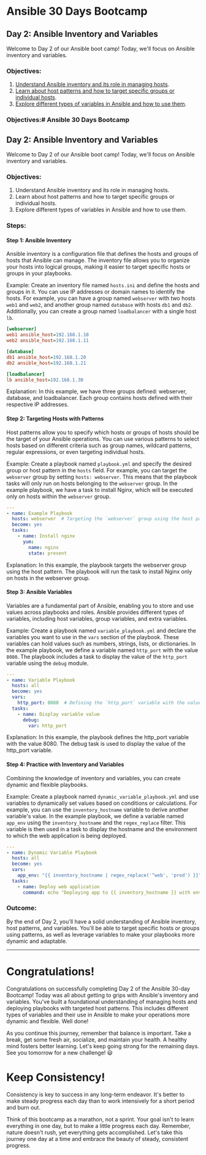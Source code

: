 
# Ansible 30 Days Bootcamp

## Day 2: Ansible Inventory and Variables

Welcome to Day 2 of our Ansible boot camp! Today, we'll focus on Ansible inventory and variables.

### Objectives:

1. [Understand Ansible inventory and its role in managing hosts](#step-1-ansible-inventory).
2. [Learn about host patterns and how to target specific groups or individual hosts](#step-2-targeting-hosts-with-patterns).
3. [Explore different types of variables in Ansible and how to use them](#step-3-ansible-variables).


### Objectives:# Ansible 30 Days Bootcamp

## Day 2: Ansible Inventory and Variables

Welcome to Day 2 of our Ansible boot camp! Today, we'll focus on Ansible inventory and variables.

### Objectives:

1. Understand Ansible inventory and its role in managing hosts.
2. Learn about host patterns and how to target specific groups or individual hosts.
3. Explore different types of variables in Ansible and how to use them.

### Steps:

#### Step 1: Ansible Inventory

Ansible inventory is a configuration file that defines the hosts and groups of hosts that Ansible can manage. The inventory file allows you to organize your hosts into logical groups, making it easier to target specific hosts or groups in your playbooks.

Example:
Create an inventory file named `hosts.ini` and define the hosts and groups in it. You can use IP addresses or domain names to identify the hosts. For example, you can have a group named `webserver` with two hosts `web1` and `web2`, and another group named `database` with hosts `db1` and `db2`. Additionally, you can create a group named `loadbalancer` with a single host `lb`.

```ini
[webserver]
web1 ansible_host=192.168.1.10
web2 ansible_host=192.168.1.11

[database]
db1 ansible_host=192.168.1.20
db2 ansible_host=192.168.1.21

[loadbalancer]
lb ansible_host=192.168.1.30
```

Explanation: In this example, we have three groups defined: webserver, database, and loadbalancer. Each group contains hosts defined with their respective IP addresses.



#### Step 2: Targeting Hosts with Patterns

Host patterns allow you to specify which hosts or groups of hosts should be the target of your Ansible operations. You can use various patterns to select hosts based on different criteria such as group names, wildcard patterns, regular expressions, or even targeting individual hosts.

Example:
Create a playbook named `playbook.yml` and specify the desired group or host pattern in the `hosts` field. For example, you can target the `webserver` group by setting `hosts: webserver`. This means that the playbook tasks will only run on hosts belonging to the `webserver` group. In the example playbook, we have a task to install Nginx, which will be executed only on hosts within the `webserver` group.

```yml
---
- name: Example Playbook
  hosts: webserver  # Targeting the `webserver` group using the host pattern
  become: yes
  tasks:
    - name: Install nginx
      yum:
        name: nginx
        state: present
```
Explanation: In this example, the playbook targets the webserver group using the host pattern. The playbook will run the task to install Nginx only on hosts in the webserver group.


#### Step 3: Ansible Variables

Variables are a fundamental part of Ansible, enabling you to store and use values across playbooks and roles. Ansible provides different types of variables, including host variables, group variables, and extra variables.

Example:
Create a playbook named `variable_playbook.yml` and declare the variables you want to use in the `vars` section of the playbook. These variables can hold values such as numbers, strings, lists, or dictionaries. In the example playbook, we define a variable named `http_port` with the value `8080`. The playbook includes a task to display the value of the `http_port` variable using the `debug` module.

```yaml
---
- name: Variable Playbook
  hosts: all
  become: yes
  vars:
    http_port: 8080  # Defining the `http_port` variable with the value `8080`
  tasks:
    - name: Display variable value
      debug:
        var: http_port

```
Explanation: In this example, the playbook defines the http_port variable with the value 8080. The debug task is used to display the value of the http_port variable.

#### Step 4: Practice with Inventory and Variables

Combining the knowledge of inventory and variables, you can create dynamic and flexible playbooks.

Example:
Create a playbook named `dynamic_variable_playbook.yml` and use variables to dynamically set values based on conditions or calculations. For example, you can use the `inventory_hostname` variable to derive another variable's value. In the example playbook, we define a variable named `app_env` using the `inventory_hostname` and the `regex_replace` filter. This variable is then used in a task to display the hostname and the environment to which the web application is being deployed.

```yaml
---
- name: Dynamic Variable Playbook
  hosts: all
  become: yes
  vars:
    app_env: "{{ inventory_hostname | regex_replace('^web', 'prod') }}"  # Dynamically setting the value of `app_env` variable based on `inventory_hostname`
  tasks:
    - name: Deploy web application
      command: echo "Deploying app to {{ inventory_hostname }} with env: {{ app_env }}"
```

### Outcome:

By the end of Day 2, you'll have a solid understanding of Ansible inventory, host patterns, and variables. You'll be able to target specific hosts or groups using patterns, as well as leverage variables to make your playbooks more dynamic and adaptable.

---
# Congratulations!

Congratulations on successfully completing Day 2 of the Ansible 30-day Bootcamp! Today was all about getting to grips with Ansible's inventory and variables. You've built a foundational understanding of managing hosts and deploying playbooks with targeted host patterns. This includes different types of variables and their use in Ansible to make your operations more dynamic and flexible. Well done!

As you continue this journey, remember that balance is important. Take a break, get some fresh air, socialize, and maintain your health. A healthy mind fosters better learning. Let's keep going strong for the remaining days. See you tomorrow for a new challenge! 😃

# Keep Consistency! 
Consistency is key to success in any long-term endeavor. It's better to make steady progress each day than to work intensively for a short period and burn out.

Think of this bootcamp as a marathon, not a sprint. Your goal isn't to learn everything in one day, but to make a little progress each day. Remember, nature doesn't rush, yet everything gets accomplished. Let's take this journey one day at a time and embrace the beauty of steady, consistent progress.